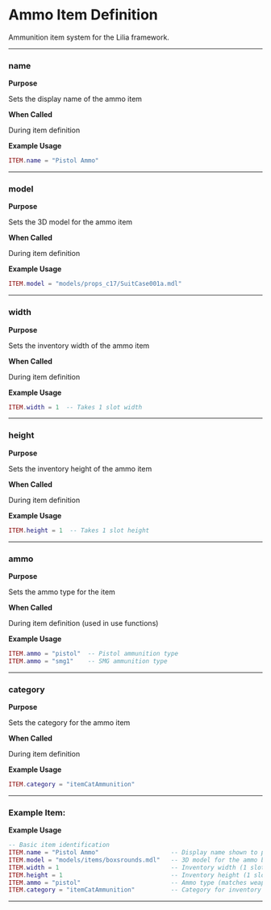 # Ammo Item Definition

Ammunition item system for the Lilia framework.

---

### name

**Purpose**

Sets the display name of the ammo item

**When Called**

During item definition

**Example Usage**

```lua
ITEM.name = "Pistol Ammo"

```

---

### model

**Purpose**

Sets the 3D model for the ammo item

**When Called**

During item definition

**Example Usage**

```lua
ITEM.model = "models/props_c17/SuitCase001a.mdl"

```

---

### width

**Purpose**

Sets the inventory width of the ammo item

**When Called**

During item definition

**Example Usage**

```lua
ITEM.width = 1  -- Takes 1 slot width

```

---

### height

**Purpose**

Sets the inventory height of the ammo item

**When Called**

During item definition

**Example Usage**

```lua
ITEM.height = 1  -- Takes 1 slot height

```

---

### ammo

**Purpose**

Sets the ammo type for the item

**When Called**

During item definition (used in use functions)

**Example Usage**

```lua
ITEM.ammo = "pistol"  -- Pistol ammunition type
ITEM.ammo = "smg1"    -- SMG ammunition type

```

---

### category

**Purpose**

Sets the category for the ammo item

**When Called**

During item definition

**Example Usage**

```lua
ITEM.category = "itemCatAmmunition"

```

---

### Example Item:

**Example Usage**

```lua
-- Basic item identification
ITEM.name = "Pistol Ammo"                    -- Display name shown to players
ITEM.model = "models/items/boxsrounds.mdl"   -- 3D model for the ammo box
ITEM.width = 1                               -- Inventory width (1 slot)
ITEM.height = 1                              -- Inventory height (1 slot)
ITEM.ammo = "pistol"                         -- Ammo type (matches weapon ammo type)
ITEM.category = "itemCatAmmunition"          -- Category for inventory sorting

```

---

